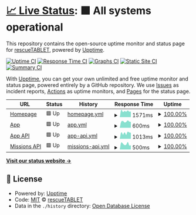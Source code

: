 # [📈 Live Status](https://rescuetablet.github.io/status): <!--live status--> **🟩 All systems operational**

This repository contains the open-source uptime monitor and status page for [rescueTABLET](https://rescuetablet.de), powered by [Upptime](https://github.com/upptime/upptime).

[![Uptime CI](https://github.com/rescuetablet/status/workflows/Uptime%20CI/badge.svg)](https://github.com/rescuetablet/status/actions?query=workflow%3A%22Uptime+CI%22)
[![Response Time CI](https://github.com/rescuetablet/status/workflows/Response%20Time%20CI/badge.svg)](https://github.com/rescuetablet/status/actions?query=workflow%3A%22Response+Time+CI%22)
[![Graphs CI](https://github.com/rescuetablet/status/workflows/Graphs%20CI/badge.svg)](https://github.com/rescuetablet/status/actions?query=workflow%3A%22Graphs+CI%22)
[![Static Site CI](https://github.com/rescuetablet/status/workflows/Static%20Site%20CI/badge.svg)](https://github.com/rescuetablet/status/actions?query=workflow%3A%22Static+Site+CI%22)
[![Summary CI](https://github.com/rescuetablet/status/workflows/Summary%20CI/badge.svg)](https://github.com/rescuetablet/status/actions?query=workflow%3A%22Summary+CI%22)

With [Upptime](https://upptime.js.org), you can get your own unlimited and free uptime monitor and status page, powered entirely by a GitHub repository. We use [Issues](https://github.com/rescuetablet/status/issues) as incident reports, [Actions](https://github.com/rescuetablet/status/actions) as uptime monitors, and [Pages](https://rescuetablet.github.io/status) for the status page.

<!--start: status pages-->
<!-- This summary is generated by Upptime (https://github.com/upptime/upptime) -->
<!-- Do not edit this manually, your changes will be overwritten -->
<!-- prettier-ignore -->
| URL | Status | History | Response Time | Uptime |
| --- | ------ | ------- | ------------- | ------ |
| <img alt="" src="https://icons.duckduckgo.com/ip3/rescuetablet.de.ico" height="13"> [Homepage](https://rescuetablet.de) | 🟩 Up | [homepage.yml](https://github.com/rescueTABLET/status/commits/HEAD/history/homepage.yml) | <details><summary><img alt="Response time graph" src="./graphs/homepage/response-time-week.png" height="20"> 1571ms</summary><br><a href="https://status.rescuetablet.com/history/homepage"><img alt="Response time 2061" src="https://img.shields.io/endpoint?url=https%3A%2F%2Fraw.githubusercontent.com%2FrescueTABLET%2Fstatus%2FHEAD%2Fapi%2Fhomepage%2Fresponse-time.json"></a><br><a href="https://status.rescuetablet.com/history/homepage"><img alt="24-hour response time 1766" src="https://img.shields.io/endpoint?url=https%3A%2F%2Fraw.githubusercontent.com%2FrescueTABLET%2Fstatus%2FHEAD%2Fapi%2Fhomepage%2Fresponse-time-day.json"></a><br><a href="https://status.rescuetablet.com/history/homepage"><img alt="7-day response time 1571" src="https://img.shields.io/endpoint?url=https%3A%2F%2Fraw.githubusercontent.com%2FrescueTABLET%2Fstatus%2FHEAD%2Fapi%2Fhomepage%2Fresponse-time-week.json"></a><br><a href="https://status.rescuetablet.com/history/homepage"><img alt="30-day response time 1851" src="https://img.shields.io/endpoint?url=https%3A%2F%2Fraw.githubusercontent.com%2FrescueTABLET%2Fstatus%2FHEAD%2Fapi%2Fhomepage%2Fresponse-time-month.json"></a><br><a href="https://status.rescuetablet.com/history/homepage"><img alt="1-year response time 1891" src="https://img.shields.io/endpoint?url=https%3A%2F%2Fraw.githubusercontent.com%2FrescueTABLET%2Fstatus%2FHEAD%2Fapi%2Fhomepage%2Fresponse-time-year.json"></a></details> | <details><summary><a href="https://status.rescuetablet.com/history/homepage">100.00%</a></summary><a href="https://status.rescuetablet.com/history/homepage"><img alt="All-time uptime 100.00%" src="https://img.shields.io/endpoint?url=https%3A%2F%2Fraw.githubusercontent.com%2FrescueTABLET%2Fstatus%2FHEAD%2Fapi%2Fhomepage%2Fuptime.json"></a><br><a href="https://status.rescuetablet.com/history/homepage"><img alt="24-hour uptime 100.00%" src="https://img.shields.io/endpoint?url=https%3A%2F%2Fraw.githubusercontent.com%2FrescueTABLET%2Fstatus%2FHEAD%2Fapi%2Fhomepage%2Fuptime-day.json"></a><br><a href="https://status.rescuetablet.com/history/homepage"><img alt="7-day uptime 100.00%" src="https://img.shields.io/endpoint?url=https%3A%2F%2Fraw.githubusercontent.com%2FrescueTABLET%2Fstatus%2FHEAD%2Fapi%2Fhomepage%2Fuptime-week.json"></a><br><a href="https://status.rescuetablet.com/history/homepage"><img alt="30-day uptime 99.96%" src="https://img.shields.io/endpoint?url=https%3A%2F%2Fraw.githubusercontent.com%2FrescueTABLET%2Fstatus%2FHEAD%2Fapi%2Fhomepage%2Fuptime-month.json"></a><br><a href="https://status.rescuetablet.com/history/homepage"><img alt="1-year uptime 99.99%" src="https://img.shields.io/endpoint?url=https%3A%2F%2Fraw.githubusercontent.com%2FrescueTABLET%2Fstatus%2FHEAD%2Fapi%2Fhomepage%2Fuptime-year.json"></a></details>
| <img alt="" src="https://icons.duckduckgo.com/ip3/app.rescuetablet.com.ico" height="13"> [App](https://app.rescuetablet.com) | 🟩 Up | [app.yml](https://github.com/rescueTABLET/status/commits/HEAD/history/app.yml) | <details><summary><img alt="Response time graph" src="./graphs/app/response-time-week.png" height="20"> 600ms</summary><br><a href="https://status.rescuetablet.com/history/app"><img alt="Response time 644" src="https://img.shields.io/endpoint?url=https%3A%2F%2Fraw.githubusercontent.com%2FrescueTABLET%2Fstatus%2FHEAD%2Fapi%2Fapp%2Fresponse-time.json"></a><br><a href="https://status.rescuetablet.com/history/app"><img alt="24-hour response time 723" src="https://img.shields.io/endpoint?url=https%3A%2F%2Fraw.githubusercontent.com%2FrescueTABLET%2Fstatus%2FHEAD%2Fapi%2Fapp%2Fresponse-time-day.json"></a><br><a href="https://status.rescuetablet.com/history/app"><img alt="7-day response time 600" src="https://img.shields.io/endpoint?url=https%3A%2F%2Fraw.githubusercontent.com%2FrescueTABLET%2Fstatus%2FHEAD%2Fapi%2Fapp%2Fresponse-time-week.json"></a><br><a href="https://status.rescuetablet.com/history/app"><img alt="30-day response time 576" src="https://img.shields.io/endpoint?url=https%3A%2F%2Fraw.githubusercontent.com%2FrescueTABLET%2Fstatus%2FHEAD%2Fapi%2Fapp%2Fresponse-time-month.json"></a><br><a href="https://status.rescuetablet.com/history/app"><img alt="1-year response time 627" src="https://img.shields.io/endpoint?url=https%3A%2F%2Fraw.githubusercontent.com%2FrescueTABLET%2Fstatus%2FHEAD%2Fapi%2Fapp%2Fresponse-time-year.json"></a></details> | <details><summary><a href="https://status.rescuetablet.com/history/app">100.00%</a></summary><a href="https://status.rescuetablet.com/history/app"><img alt="All-time uptime 99.99%" src="https://img.shields.io/endpoint?url=https%3A%2F%2Fraw.githubusercontent.com%2FrescueTABLET%2Fstatus%2FHEAD%2Fapi%2Fapp%2Fuptime.json"></a><br><a href="https://status.rescuetablet.com/history/app"><img alt="24-hour uptime 100.00%" src="https://img.shields.io/endpoint?url=https%3A%2F%2Fraw.githubusercontent.com%2FrescueTABLET%2Fstatus%2FHEAD%2Fapi%2Fapp%2Fuptime-day.json"></a><br><a href="https://status.rescuetablet.com/history/app"><img alt="7-day uptime 100.00%" src="https://img.shields.io/endpoint?url=https%3A%2F%2Fraw.githubusercontent.com%2FrescueTABLET%2Fstatus%2FHEAD%2Fapi%2Fapp%2Fuptime-week.json"></a><br><a href="https://status.rescuetablet.com/history/app"><img alt="30-day uptime 100.00%" src="https://img.shields.io/endpoint?url=https%3A%2F%2Fraw.githubusercontent.com%2FrescueTABLET%2Fstatus%2FHEAD%2Fapi%2Fapp%2Fuptime-month.json"></a><br><a href="https://status.rescuetablet.com/history/app"><img alt="1-year uptime 100.00%" src="https://img.shields.io/endpoint?url=https%3A%2F%2Fraw.githubusercontent.com%2FrescueTABLET%2Fstatus%2FHEAD%2Fapi%2Fapp%2Fuptime-year.json"></a></details>
| <img alt="" src="https://icons.duckduckgo.com/ip3/app-api.rescuetablet.com.ico" height="13"> [App API](https://app-api.rescuetablet.com/) | 🟩 Up | [app-api.yml](https://github.com/rescueTABLET/status/commits/HEAD/history/app-api.yml) | <details><summary><img alt="Response time graph" src="./graphs/app-api/response-time-week.png" height="20"> 1013ms</summary><br><a href="https://status.rescuetablet.com/history/app-api"><img alt="Response time 971" src="https://img.shields.io/endpoint?url=https%3A%2F%2Fraw.githubusercontent.com%2FrescueTABLET%2Fstatus%2FHEAD%2Fapi%2Fapp-api%2Fresponse-time.json"></a><br><a href="https://status.rescuetablet.com/history/app-api"><img alt="24-hour response time 1180" src="https://img.shields.io/endpoint?url=https%3A%2F%2Fraw.githubusercontent.com%2FrescueTABLET%2Fstatus%2FHEAD%2Fapi%2Fapp-api%2Fresponse-time-day.json"></a><br><a href="https://status.rescuetablet.com/history/app-api"><img alt="7-day response time 1013" src="https://img.shields.io/endpoint?url=https%3A%2F%2Fraw.githubusercontent.com%2FrescueTABLET%2Fstatus%2FHEAD%2Fapi%2Fapp-api%2Fresponse-time-week.json"></a><br><a href="https://status.rescuetablet.com/history/app-api"><img alt="30-day response time 1001" src="https://img.shields.io/endpoint?url=https%3A%2F%2Fraw.githubusercontent.com%2FrescueTABLET%2Fstatus%2FHEAD%2Fapi%2Fapp-api%2Fresponse-time-month.json"></a><br><a href="https://status.rescuetablet.com/history/app-api"><img alt="1-year response time 1003" src="https://img.shields.io/endpoint?url=https%3A%2F%2Fraw.githubusercontent.com%2FrescueTABLET%2Fstatus%2FHEAD%2Fapi%2Fapp-api%2Fresponse-time-year.json"></a></details> | <details><summary><a href="https://status.rescuetablet.com/history/app-api">100.00%</a></summary><a href="https://status.rescuetablet.com/history/app-api"><img alt="All-time uptime 100.00%" src="https://img.shields.io/endpoint?url=https%3A%2F%2Fraw.githubusercontent.com%2FrescueTABLET%2Fstatus%2FHEAD%2Fapi%2Fapp-api%2Fuptime.json"></a><br><a href="https://status.rescuetablet.com/history/app-api"><img alt="24-hour uptime 100.00%" src="https://img.shields.io/endpoint?url=https%3A%2F%2Fraw.githubusercontent.com%2FrescueTABLET%2Fstatus%2FHEAD%2Fapi%2Fapp-api%2Fuptime-day.json"></a><br><a href="https://status.rescuetablet.com/history/app-api"><img alt="7-day uptime 100.00%" src="https://img.shields.io/endpoint?url=https%3A%2F%2Fraw.githubusercontent.com%2FrescueTABLET%2Fstatus%2FHEAD%2Fapi%2Fapp-api%2Fuptime-week.json"></a><br><a href="https://status.rescuetablet.com/history/app-api"><img alt="30-day uptime 100.00%" src="https://img.shields.io/endpoint?url=https%3A%2F%2Fraw.githubusercontent.com%2FrescueTABLET%2Fstatus%2FHEAD%2Fapi%2Fapp-api%2Fuptime-month.json"></a><br><a href="https://status.rescuetablet.com/history/app-api"><img alt="1-year uptime 100.00%" src="https://img.shields.io/endpoint?url=https%3A%2F%2Fraw.githubusercontent.com%2FrescueTABLET%2Fstatus%2FHEAD%2Fapi%2Fapp-api%2Fuptime-year.json"></a></details>
| <img alt="" src="https://icons.duckduckgo.com/ip3/missions-api.rescuetablet.com.ico" height="13"> [Missions API](https://missions-api.rescuetablet.com/i18n/en) | 🟩 Up | [missions-api.yml](https://github.com/rescueTABLET/status/commits/HEAD/history/missions-api.yml) | <details><summary><img alt="Response time graph" src="./graphs/missions-api/response-time-week.png" height="20"> 500ms</summary><br><a href="https://status.rescuetablet.com/history/missions-api"><img alt="Response time 738" src="https://img.shields.io/endpoint?url=https%3A%2F%2Fraw.githubusercontent.com%2FrescueTABLET%2Fstatus%2FHEAD%2Fapi%2Fmissions-api%2Fresponse-time.json"></a><br><a href="https://status.rescuetablet.com/history/missions-api"><img alt="24-hour response time 701" src="https://img.shields.io/endpoint?url=https%3A%2F%2Fraw.githubusercontent.com%2FrescueTABLET%2Fstatus%2FHEAD%2Fapi%2Fmissions-api%2Fresponse-time-day.json"></a><br><a href="https://status.rescuetablet.com/history/missions-api"><img alt="7-day response time 500" src="https://img.shields.io/endpoint?url=https%3A%2F%2Fraw.githubusercontent.com%2FrescueTABLET%2Fstatus%2FHEAD%2Fapi%2Fmissions-api%2Fresponse-time-week.json"></a><br><a href="https://status.rescuetablet.com/history/missions-api"><img alt="30-day response time 580" src="https://img.shields.io/endpoint?url=https%3A%2F%2Fraw.githubusercontent.com%2FrescueTABLET%2Fstatus%2FHEAD%2Fapi%2Fmissions-api%2Fresponse-time-month.json"></a><br><a href="https://status.rescuetablet.com/history/missions-api"><img alt="1-year response time 553" src="https://img.shields.io/endpoint?url=https%3A%2F%2Fraw.githubusercontent.com%2FrescueTABLET%2Fstatus%2FHEAD%2Fapi%2Fmissions-api%2Fresponse-time-year.json"></a></details> | <details><summary><a href="https://status.rescuetablet.com/history/missions-api">100.00%</a></summary><a href="https://status.rescuetablet.com/history/missions-api"><img alt="All-time uptime 99.86%" src="https://img.shields.io/endpoint?url=https%3A%2F%2Fraw.githubusercontent.com%2FrescueTABLET%2Fstatus%2FHEAD%2Fapi%2Fmissions-api%2Fuptime.json"></a><br><a href="https://status.rescuetablet.com/history/missions-api"><img alt="24-hour uptime 100.00%" src="https://img.shields.io/endpoint?url=https%3A%2F%2Fraw.githubusercontent.com%2FrescueTABLET%2Fstatus%2FHEAD%2Fapi%2Fmissions-api%2Fuptime-day.json"></a><br><a href="https://status.rescuetablet.com/history/missions-api"><img alt="7-day uptime 100.00%" src="https://img.shields.io/endpoint?url=https%3A%2F%2Fraw.githubusercontent.com%2FrescueTABLET%2Fstatus%2FHEAD%2Fapi%2Fmissions-api%2Fuptime-week.json"></a><br><a href="https://status.rescuetablet.com/history/missions-api"><img alt="30-day uptime 100.00%" src="https://img.shields.io/endpoint?url=https%3A%2F%2Fraw.githubusercontent.com%2FrescueTABLET%2Fstatus%2FHEAD%2Fapi%2Fmissions-api%2Fuptime-month.json"></a><br><a href="https://status.rescuetablet.com/history/missions-api"><img alt="1-year uptime 99.96%" src="https://img.shields.io/endpoint?url=https%3A%2F%2Fraw.githubusercontent.com%2FrescueTABLET%2Fstatus%2FHEAD%2Fapi%2Fmissions-api%2Fuptime-year.json"></a></details>

<!--end: status pages-->

[**Visit our status website →**](https://rescuetablet.github.io/status)

## 📄 License

- Powered by: [Upptime](https://github.com/upptime/upptime)
- Code: [MIT](./LICENSE) © [rescueTABLET](https://rescuetablet.de)
- Data in the `./history` directory: [Open Database License](https://opendatacommons.org/licenses/odbl/1-0/)
